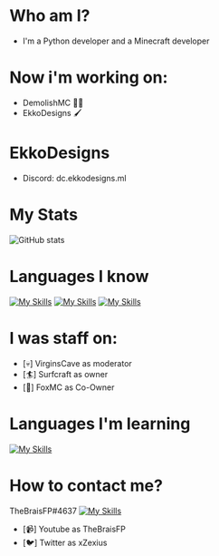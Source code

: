 <h1> Who am I?</h1>

- I'm a Python developer and a Minecraft developer

<h1> Now i'm working on: </h1>

- DemolishMC 👮‍♂️
- EkkoDesigns 🖌️

<h1> EkkoDesigns </h1>

- Discord: dc.ekkodesigns.ml

<h1> My Stats </h1>

![GitHub stats](https://github-readme-stats.vercel.app/api?username=xzexius&show_icons=true)

<h1>Languages I know</h1>

[![My Skills](https://skillicons.dev/icons?i=python)](https://skillicons.dev)
[![My Skills](https://skillicons.dev/icons?i=html)](https://skillicons.dev)
[![My Skills](https://skillicons.dev/icons?i=css)](https://skillicons.dev)

<h1>I was staff on:</h1>

- [💀] VirginsCave as moderator
- [🏄] Surfcraft as owner
- [🦊] FoxMC as Co-Owner

<h1>Languages I'm learning</h1>

[![My Skills](https://skillicons.dev/icons?i=javascript)](https://skillicons.dev)

<h1>How to contact me?</h1>

TheBraisFP#4637
[![My Skills](https://skillicons.dev/icons?i=discord)](https://skillicons.dev)
- [📹] Youtube as TheBraisFP
- [🐦] Twitter as xZexius




